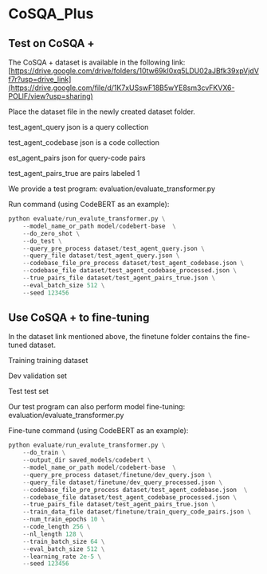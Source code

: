 # CoSQA_Plus

## Test on CoSQA +

The CoSQA + dataset is available in the following link:[https://drive.google.com/drive/folders/10tw69kI0xq5LDU02aJBfk39xpVjdVf7r?usp=drive_link](https://drive.google.com/file/d/1K7xUSswF18B5wYE8sm3cvFKVX6-POLlF/view?usp=sharing)

Place the dataset file in the newly created dataset folder.

test_agent_query json is a query collection

test_agent_codebase json is a code collection

est_agent_pairs json for query-code pairs

test_agent_pairs_true are pairs labeled 1

We provide a test program: evaluation/evaluate_transformer.py

Run command (using CodeBERT as an example):

```Python
python evaluate/run_evalute_transformer.py \
    --model_name_or_path model/codebert-base  \
    --do_zero_shot \
    --do_test \
    --query_pre_process dataset/test_agent_query.json \
    --query_file dataset/test_agent_query.json \
    --codebase_file_pre_process dataset/test_agent_codebase.json \
    --codebase_file dataset/test_agent_codebase_processed.json \
    --true_pairs_file dataset/test_agent_pairs_true.json \
    --eval_batch_size 512 \
    --seed 123456
```

## Use CoSQA + to  fine-tuning

In the dataset link mentioned above, the finetune folder contains the fine-tuned dataset.

Training training dataset

Dev validation set

Test test set

Our test program can also perform model fine-tuning: evaluation/evaluate_transformer.py

Fine-tune command (using CodeBERT as an example):

```Python
python evaluate/run_evalute_transformer.py \
    --do_train \
    --output_dir saved_models/codebert \
    --model_name_or_path model/codebert-base  \
    --query_pre_process dataset/finetune/dev_query.json \
    --query_file dataset/finetune/dev_query_processed.json \
    --codebase_file_pre_process dataset/test_agent_codebase.json  \
    --codebase_file dataset/test_agent_codebase_processed.json \
    --true_pairs_file dataset/test_agent_pairs_true.json \
    --train_data_file dataset/finetune/train_query_code_pairs.json \
    --num_train_epochs 10 \
    --code_length 256 \
    --nl_length 128 \
    --train_batch_size 64 \
    --eval_batch_size 512 \
    --learning_rate 2e-5 \
    --seed 123456
```
